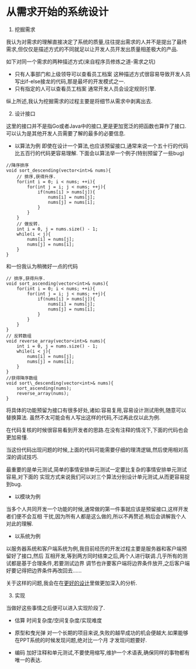 # 从需求开始的系统设计

1. 挖掘需求

我认为对需求的理解直接决定了系统的质量,往往提出需求的人并不是提出了最终需求,但仅仅是描述方式的不同就足以让开发人员开发出质量相差极大的产品.

如下对同一个需求的两种描述方式(来自程序员修炼之道-需求之坑)
* 只有人事部门和上级领导可以查看员工档案
这种描述方式很容易导致开发人员写出if-else接龙的代码,那是最坏的开发模式之一.
* 只有指定的人可以查看员工档案
通常开发人员会设定规则引擎.

纵上所述,我认为挖掘需求的过程主要是将细节从需求中剥离出去.

2. 设计接口

这里的接口并不是指Go或者Java中的接口,更是更加宽泛的把函数也算作了接口.可以认为是其他开发人员需要了解的最多的必要信息.

* 以算法为例
即使在设计一个算法,也应该预留接口,通常来说一个五十行的代码比五百行的代码更容易理解.
下面会以算法举一个例子(特别预留了一些bug)


```
//降序排序
void sort_descending(vector<int>& nums){
	// 排序,获得升序.
	for(int i = 0; i < nums; ++i){
		for(int j = i; j < nums; ++j){
			if(nums[i] > nums[j]){
				nums[i] = nums[j];
				nums[j] = nums[i];
			}
		}
	}
	// 做反转.
	int i = 0, j = nums.size() - 1;
	while(i < j){
		nums[i] = nums[j];
		nums[j] = nums[i];
	}
}

```


和一份我认为稍微好一点的代码


```
// 排序,获得升序.
void sort_ascending(vector<int>& nums){
	for(int i = 0; i < nums; ++i){
		for(int j = i; j < nums; ++j){
			if(nums[i] > nums[j]){
				nums[i] = nums[j];
				nums[j] = nums[i];
			}
		}
	}
}
// 反转数组
void reverse_array(vector<int>& nums){
	int i = 0, j = nums.size() - 1;
	while(i < j){
		nums[i] = nums[j];
		nums[j] = nums[i];
	}
}
//获得降序数组
void sort\_descending(vector<int>& nums){
	sort_ascending(nums);
	reverse_array(nums);
}
```


将具体的功能预留为接口有很多好处,诸如:容易复用,容易设计测试用例,随意可以替换算法.
虽然不太可能会有人写出这样的代码,不过再此仅以此为例.

在代码复核的时候很容易看到开发者的思路.在没有注释的情况下,下面的代码也会更加易懂.

当这份代码出现问题的时候,上面的代码可能需要仔细的理清逻辑,然后使用相对高深的调试技巧.

最重要的是单元测试,简单的事情安排单元测试一定要比复杂的事情安排单元测试容易,对下面的
实现方式来说我们可以对三个算法分别设计单元测试,从而更容易捉到bug.

* 以模块为例

当多个人共同开发一个功能的时候,通常做的第一件事就应该是预留接口,这样开发者们便不会互相
干扰,因为所有人都是这么做的,所以不再赘述.稍后会讲解我个人对此的理解.

* 以系统为例

以服务器系统和客户端系统为例,我目前经历的开发过程主要是服务器和客户端预留好了接口,然后
互相开发,等到两方同时结束之后,两个人进行联调.几乎所有的测试都是基于合理条件,若要测试边界
调节也许要客户端将边界条件放开,之后客户端好要记得把边界条件再改回去......

关于这样的问题,我会在在[更好的设计](better_design.md)里做更加深入的分析.

3. 实现

当做好这些事情之后便可以进入实现阶段了.

* 估算
时间复杂度/空间复杂度/实现难度

* 原型和曳光弹
对一个长期的项目来说,失败的越早成功的机会便越大.如果能够在PPT系统的时候发现问题,绝对比一个月
才发现问题要好.

* 编码
加好注释和单元测试,不要使用缩写,维护一个术语表,确保同样的事物都有唯一的表达.

